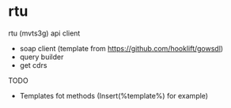 # rtu
rtu (mvts3g) api client

* soap client (template from https://github.com/hooklift/gowsdl)
* query builder
* get cdrs

TODO

* Templates fot methods (Insert(%template%) for example)

